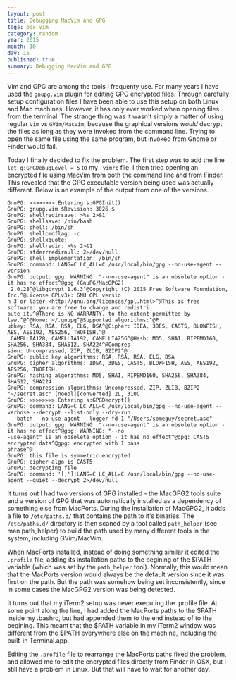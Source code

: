 ```yaml
---
layout: post
title: Debugging MacVim and GPG
tags: osx vim
category: random
year: 2015
month: 10
day: 15
published: true
summary: Debugging MacVim and GPG
---
```


Vim and GPG are among the tools I frequenty use.
For many years I have used the ``gnupg.vim`` plugin for editing GPG encrypted files.
Through carefully setup configuration files I have been able to use this setup on both Linux and Mac machines.
However, it has only ever worked when opening files from the terminal.
The strange thing was it wasn't simply a matter of using regular ``vim`` vs ``GVim/MacVim``, because the graphical versions _would_ decrypt the files as long as they were invoked from the command line. 
Trying to open the same file using the same program, but invoked from Gnome or Finder would fail.

Today I finally decided to fix the problem.
The first step was to add the line ``let g:GPGDebugLevel = 5`` to my ``.vimrc`` file. 
I then tried opening an encrypted file using MacVim from both the command line and from Finder.
This revealed that the GPG executable version being used was actually different.
Below is an example of the output from one of the versions.

```
GnuPG: >>>>>>>> Entering s:GPGInit()
GnuPG: gnupg.vim $Revision: 3026 $
GnuPG: shellredirsave: >%s 2>&1
GnuPG: shellsave: /bin/bash
GnuPG: shell: /bin/sh
GnuPG: shellcmdflag: -c
GnuPG: shellxquote:
GnuPG: shellredir: >%s 2>&1
GnuPG: stderrredirnull: 2>/dev/null
GnuPG: shell implementation: /bin/sh
GnuPG: command: LANG=C LC_ALL=C /usr/local/bin/gpg --no-use-agent --version
GnuPG: output: gpg: WARNING: "--no-use-agent" is an obsolete option - it has no effect^@gpg (GnuPG/MacGPG2)
 2.0.28^@libgcrypt 1.6.3^@Copyright (C) 2015 Free Software Foundation, Inc.^@License GPLv3+: GNU GPL versio
n 3 or later <http://gnu.org/licenses/gpl.html>^@This is free software: you are free to change and redistri
bute it.^@There is NO WARRANTY, to the extent permitted by law.^@^@Home: ~/.gnupg^@Supported algorithms:^@P
ubkey: RSA, RSA, RSA, ELG, DSA^@Cipher: IDEA, 3DES, CAST5, BLOWFISH, AES, AES192, AES256, TWOFISH,^@
 CAMELLIA128, CAMELLIA192, CAMELLIA256^@Hash: MD5, SHA1, RIPEMD160, SHA256, SHA384, SHA512, SHA224^@Compres
sion: Uncompressed, ZIP, ZLIB, BZIP2^@
GnuPG: public key algorithms: RSA, RSA, RSA, ELG, DSA
GnuPG: cipher algorithms: IDEA, 3DES, CAST5, BLOWFISH, AES, AES192, AES256, TWOFISH,
GnuPG: hashing algorithms: MD5, SHA1, RIPEMD160, SHA256, SHA384, SHA512, SHA224
GnuPG: compression algorithms: Uncompressed, ZIP, ZLIB, BZIP2
"~/secret.asc" [noeol][converted] 2L, 310C
GnuPG: >>>>>>>> Entering s:GPGDecrypt()
GnuPG: command: LANG=C LC_ALL=C /usr/local/bin/gpg --no-use-agent --verbose --decrypt --list-only --dry-run
 --batch --no-use-agent --logger-fd 1 "/Users/someguy/secret.asc"
GnuPG: output: gpg: WARNING: "--no-use-agent" is an obsolete option - it has no effect^@gpg: WARNING: "--no
-use-agent" is an obsolete option - it has no effect^@gpg: CAST5 encrypted data^@gpg: encrypted with 1 pass
phrase^@
GnuPG: this file is symmetric encrypted
GnuPG: cipher-algo is CAST5
GnuPG: decrypting file
GnuPG: command: '[,']!LANG=C LC_ALL=C /usr/local/bin/gpg --no-use-agent --quiet --decrypt 2>/dev/null
```

It turns out I had two versions of GPG installed - the MacGPG2 tools suite and a version of GPG that was automatically installed as a dependency of something else from MacPorts.
During the installation of MacGPG2, it adds a file to ``/etc/paths.d/`` that contains the path to it's binaries.
The ``/etc/paths.d/`` directory is then scaned by a tool called ``path_helper`` (see man path_helper) to build the path used by many different tools in the system, including GVim/MacVim.

When MacPorts installed, instead of doing something similar it edited the ``.profile`` file, adding its installation paths to the begining of the $PATH variable (which was set by the ``path_helper`` tool). 
Normally, this would mean that the MacPorts version would always be the default version since it was first on the path.
But the path was somehow being set inconsistently, since in some cases the MacGPG2 version was being detected.

It turns out that my iTerm2 setup was never executing the .profile file.
At some point along the line, I had added the MacPorts paths to the $PATH inside my .bashrc, but had appended them to the end instead of to the begining. 
This meant that the $PATH variable in my iTerm2 window was different from the $PATH everywhere else on the machine, including the built-in Terminal.app.

Editing the ``.profile`` file to rearrange the MacPorts paths fixed the problem, and allowed me to edit the encrypted files directly from Finder in OSX, but I still have a problem in Linux. 
But that will have to wait for another day.



